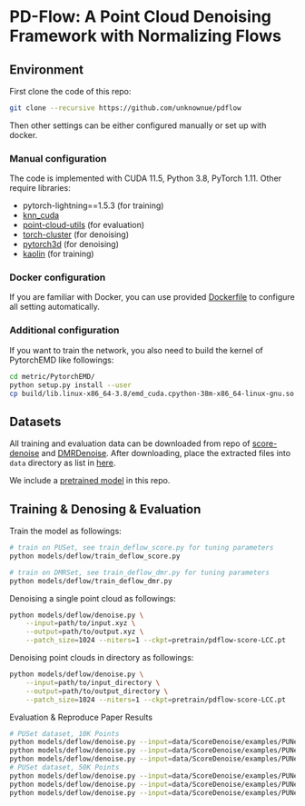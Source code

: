 
# PD-Flow: A Point Cloud Denoising Framework with Normalizing Flows

<!-- Official PyTorch implementation for paper: https://xxx.xx -->

## Environment

First clone the code of this repo:
```bash
git clone --recursive https://github.com/unknownue/pdflow
```
Then other settings can be either configured manually or set up with docker.

### Manual configuration

The code is implemented with CUDA 11.5, Python 3.8, PyTorch 1.11.
Other require libraries:

- pytorch-lightning==1.5.3 (for training)
- [knn_cuda](https://github.com/unlimblue/KNN_CUDA)
- [point-cloud-utils](https://github.com/fwilliams/point-cloud-utils) (for evaluation)
- [torch-cluster](https://github.com/rusty1s/pytorch_cluster) (for denoising)
- [pytorch3d](https://github.com/facebookresearch/pytorch3d) (for denoising)
- [kaolin](https://github.com/NVIDIAGameWorks/kaolin) (for training)

### Docker configuration

If you are familiar with Docker, you can use provided [Dockerfile](docker/Dockerfile) to configure all setting automatically.

### Additional configuration

If you want to train the network, you also need to build the kernel of PytorchEMD like followings:
```bash
cd metric/PytorchEMD/
python setup.py install --user
cp build/lib.linux-x86_64-3.8/emd_cuda.cpython-38m-x86_64-linux-gnu.so .
```

## Datasets
All training and evaluation data can be downloaded from repo of [score-denoise](https://github.com/luost26/score-denoise) and [DMRDenoise](https://github.com/luost26/DMRDenoise/).
After downloading, place the extracted files into `data` directory as list in [here](data/.gitkeep).

We include a [pretrained model](pretrain/pdflow-score-LCC.pt) in this repo.

## Training & Denosing & Evaluation
Train the model as followings:
```bash
# train on PUSet, see train_deflow_score.py for tuning parameters
python models/deflow/train_deflow_score.py

# train on DMRSet, see train_deflow_dmr.py for tuning parameters
python models/deflow/train_deflow_dmr.py
```

Denoising a single point cloud as followings:
```bash
python models/deflow/denoise.py \
    --input=path/to/input.xyz \
    --output=path/to/output.xyz \
    --patch_size=1024 --niters=1 --ckpt=pretrain/pdflow-score-LCC.pt
```

Denoising point clouds in directory as followings:
```bash
python models/deflow/denoise.py \
    --input=path/to/input_directory \
    --output=path/to/output_directory \
    --patch_size=1024 --niters=1 --ckpt=pretrain/pdflow-score-LCC.pt
```

Evaluation & Reproduce Paper Results
```bash
# PUSet dataset, 10K Points
python models/deflow/denoise.py --input=data/ScoreDenoise/examples/PUNet_10000_poisson_0.01 --output=evaluation/PU_10000_n0.01_i1 --patch_size=1024 --niters=1 --ckpt=pretrain/pdflow-score-LCC.pt
python models/deflow/denoise.py --input=data/ScoreDenoise/examples/PUNet_10000_poisson_0.02 --output=evaluation/PU_10000_n0.02_i1 --patch_size=1024 --niters=1 --ckpt=pretrain/pdflow-score-LCC.pt
python models/deflow/denoise.py --input=data/ScoreDenoise/examples/PUNet_10000_poisson_0.03 --output=evaluation/PU_10000_n0.03_i1 --patch_size=1024 --niters=2 --ckpt=pretrain/pdflow-score-LCC.pt
# PUSet dataset, 50K Points
python models/deflow/denoise.py --input=data/ScoreDenoise/examples/PUNet_50000_poisson_0.01 --output=evaluation/PU_50000_n0.01_i1 --patch_size=1024 --niters=1 --ckpt=pretrain/pdflow-score-LCC.pt
python models/deflow/denoise.py --input=data/ScoreDenoise/examples/PUNet_50000_poisson_0.02 --output=evaluation/PU_50000_n0.02_i1 --patch_size=1024 --niters=2 --first_iter_partition --ckpt=pretrain/pdflow-score-LCC.pt
python models/deflow/denoise.py --input=data/ScoreDenoise/examples/PUNet_50000_poisson_0.03 --output=evaluation/PU_50000_n0.03_i1 --patch_size=1024 --niters=2 --first_iter_partition --ckpt=pretrain/pdflow-score-LCC.pt
```
